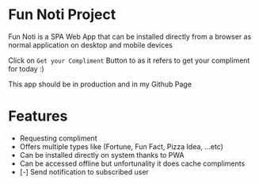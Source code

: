 # Fun Noti Project

Fun Noti is a SPA Web App that can be installed directly from a browser as normal application on desktop and mobile devices

Click on `Get your Compliment` Button to as it refers to get your compliment for today :)

This app should be in production and in my Github Page

# Features

- Requesting compliment
- Offers multiple types like (Fortune, Fun Fact, Pizza Idea, ...etc)
- Can be installed directly on system thanks to PWA
- Can be accessed offline but unfortunality it does cache compliments
- [-] Send notification to subscribed user
